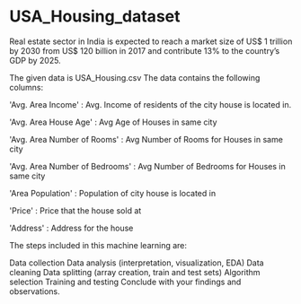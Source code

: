 # USA_Housing_dataset
Real estate sector in India is expected to reach a market size of US$ 1 trillion by 2030 from US$ 120 billion in 2017 and contribute 13% to the country’s GDP by 2025.

The given data is USA_Housing.csv
The data contains the following columns:



'Avg. Area Income'              : Avg. Income of residents of the city house is located in.

'Avg. Area House Age'           : Avg Age of Houses in same city

'Avg. Area Number of Rooms'     : Avg Number of Rooms for Houses in same city

'Avg. Area Number of Bedrooms'  : Avg Number of Bedrooms for Houses in same city

'Area Population'               : Population of city house is located in

'Price'                         : Price that the house sold at

'Address'                       : Address for the house

 The steps included in this machine learning are:

Data collection
Data analysis (interpretation, visualization, EDA)
Data cleaning 
Data splitting (array creation, train and test sets)
Algorithm selection
Training and testing
Conclude with your findings and observations. 
